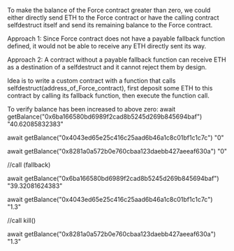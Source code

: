 To make the balance of the Force contract greater than zero, we could either directly send ETH to the Force contract or have the calling contract selfdestruct itself and send its remaining balance to the Force contract.

Approach 1:
Since Force contract does not have a payable fallback function defined, it would not be able to receive any ETH directly sent its way.

Approach 2:
A contract without a payable fallback function can receive ETH as a destination of a selfdestruct and it cannot reject them by design.

Idea is to write a custom contract with a function that calls selfdestruct(address_of_Force_contract), first deposit some ETH to this contract by calling its fallback function, then execute the function call.

To verify balance has been increased to above zero:
await getBalance("0x6ba166580bd6989f2cad8b5245d269b845694baf")
"40.62085832383"

await getBalance("0x4043ed65e25c416c25aad6b46a1c8c01bf1c1c7c")
"0"

await getBalance("0x8281a0a572b0e760cbaa123daebb427aeeaf630a")
"0"

//call (fallback)

await getBalance("0x6ba166580bd6989f2cad8b5245d269b845694baf")
"39.32081624383"

await getBalance("0x4043ed65e25c416c25aad6b46a1c8c01bf1c1c7c")
"1.3"

//call kill()

await getBalance("0x8281a0a572b0e760cbaa123daebb427aeeaf630a")
"1.3"

